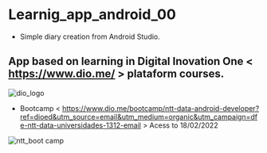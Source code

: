 # Learnig_app_android_00

- Simple diary creation from Android Studio. 

## App based on learning in Digital Inovation One < https://www.dio.me/ >  plataform courses. 


![dio_logo](https://user-images.githubusercontent.com/87449988/154619080-78c412ed-003f-4d16-ac1e-b852b41bc37c.PNG)



- Bootcamp < https://www.dio.me/bootcamp/ntt-data-android-developer?ref=dioed&utm_source=email&utm_medium=organic&utm_campaign=dfe-ntt-data-universidades-1312-email > Acess to 18/02/2022


![ntt_boot camp](https://user-images.githubusercontent.com/87449988/154619091-b43e4e3e-dc33-476d-8c9c-bf1ff29eb997.PNG)
